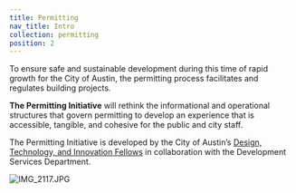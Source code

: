 ```yaml
---
title: Permitting
nav_title: Intro
collection: permitting
position: 2
---
```

To ensure safe and sustainable development during this time of rapid growth for the City of Austin, the permitting process facilitates and regulates building projects.

**The Permitting Initiative** will rethink the informational and operational structures that govern permitting to develop an experience that is accessible, tangible, and cohesive for the public and city staff.

The Permitting Initiative is developed by the City of Austin’s [Design, Technology, and Innovation Fellows](https://cityofaustin.github.io/innovation-fellows/) in collaboration with the Development Services Department.

![IMG_2117.JPG](/uploads/IMG_2117.JPG)

